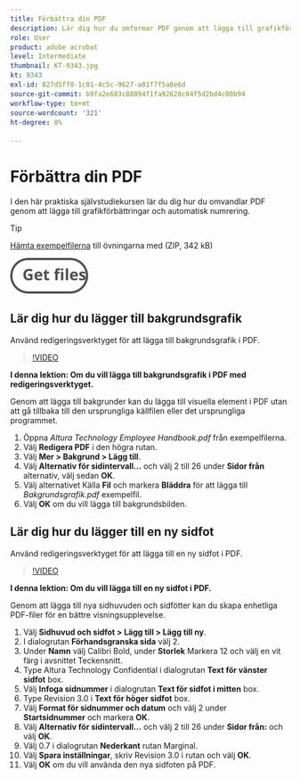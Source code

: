 ```yaml
---
title: Förbättra din PDF
description: Lär dig hur du omformar PDF genom att lägga till grafikförbättringar och automatisk numrering
role: User
product: adobe acrobat
level: Intermediate
thumbnail: KT-9343.jpg
kt: 9343
exl-id: 827d5ff0-1c81-4c5c-9627-a01f7f5a8e6d
source-git-commit: b9fa2e683c88094f1fa92628c04f5d2bd4c00b94
workflow-type: tm+mt
source-wordcount: '321'
ht-degree: 0%

---
```


# Förbättra din PDF

I den här praktiska självstudiekursen lär du dig hur du omvandlar PDF genom att lägga till grafikförbättringar och automatisk numrering.

>[!TIP]
>
>[Hämta exempelfilerna](../assets/Enhance.zip) till övningarna med (ZIP, 342 kB)

[![Hämta filer](../assets/Getfiles.svg)](../assets/Enhance.zip)

## Lär dig hur du lägger till bakgrundsgrafik

Använd redigeringsverktyget för att lägga till bakgrundsgrafik i PDF.

>[!VIDEO](https://video.tv.adobe.com/v/338746?hidetitle=true)

**I denna lektion: Om du vill lägga till bakgrundsgrafik i PDF med redigeringsverktyget.**

Genom att lägga till bakgrunder kan du lägga till visuella element i PDF utan att gå tillbaka till den ursprungliga källfilen eller det ursprungliga programmet.

1. Öppna *Altura Technology Employee Handbook.pdf* från exempelfilerna.
1. Välj **Redigera PDF** i den högra rutan.
1. Välj **Mer > Bakgrund > Lägg till**.
1. Välj **Alternativ för sidintervall...** och välj 2 till 26 under **Sidor från** alternativ, välj sedan **OK**.
1. Välj alternativet Källa **Fil** och markera **Bläddra** för att lägga till *Bakgrundsgrafik.pdf* exempelfil.
1. Välj **OK** om du vill lägga till bakgrundsbilden.

## Lär dig hur du lägger till en ny sidfot

Använd redigeringsverktyget för att lägga till en ny sidfot i PDF.

>[!VIDEO](https://video.tv.adobe.com/v/338745?hidetitle=true)

**I denna lektion: Om du vill lägga till en ny sidfot i PDF.**

Genom att lägga till nya sidhuvuden och sidfötter kan du skapa enhetliga PDF-filer för en bättre visningsupplevelse.

1. Välj **Sidhuvud och sidfot > Lägg till > Lägg till ny**.
1. I dialogrutan **Förhandsgranska sida** välj 2.
1. Under **Namn** välj Calibri Bold, under **Storlek** Markera 12 och välj en vit färg i avsnittet Teckensnitt.
1. Type Altura Technology Confidential i dialogrutan **Text för vänster sidfot** box.
1. Välj **Infoga sidnummer** i dialogrutan **Text för sidfot i mitten** box.
1. Type Revision 3.0 i **Text för höger sidfot** box.
1. Välj **Format för sidnummer och datum** och välj 2 under **Startsidnummer** och markera **OK**.
1. Välj **Alternativ för sidintervall...** och välj 2 till 26 under **Sidor från:** och välj **OK**.
1. Välj 0.7 i dialogrutan **Nederkant** rutan Marginal.
1. Välj **Spara inställningar**, skriv Revision 3.0 i rutan och välj **OK**.
1. Välj **OK** om du vill använda den nya sidfoten på PDF.
